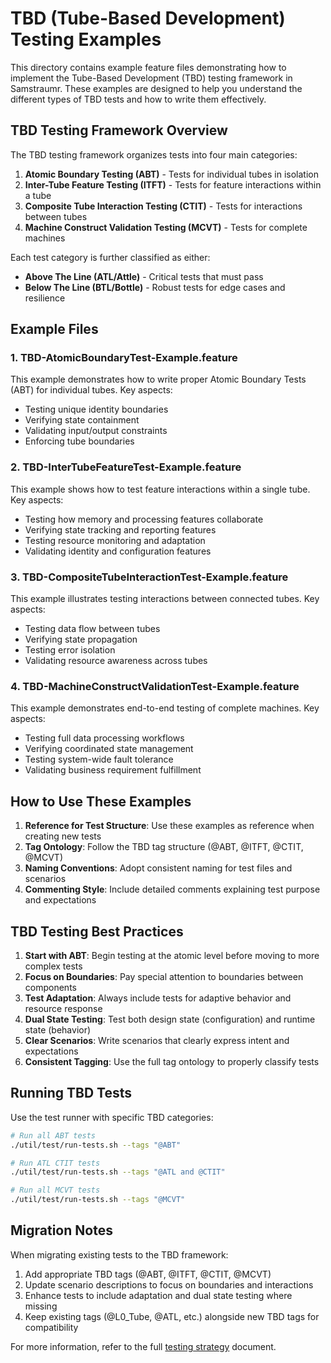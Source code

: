 <!-- 
Copyright (c) 2025 [Eric C. Mumford (@heymumford)](https://github.com/heymumford), Gemini Deep Research, Claude 3.7.
-->

# TBD (Tube-Based Development) Testing Examples

This directory contains example feature files demonstrating how to implement the Tube-Based Development (TBD) testing framework in Samstraumr. These examples are designed to help you understand the different types of TBD tests and how to write them effectively.

## TBD Testing Framework Overview

The TBD testing framework organizes tests into four main categories:

1. **Atomic Boundary Testing (ABT)** - Tests for individual tubes in isolation
2. **Inter-Tube Feature Testing (ITFT)** - Tests for feature interactions within a tube
3. **Composite Tube Interaction Testing (CTIT)** - Tests for interactions between tubes
4. **Machine Construct Validation Testing (MCVT)** - Tests for complete machines

Each test category is further classified as either:
- **Above The Line (ATL/Attle)** - Critical tests that must pass
- **Below The Line (BTL/Bottle)** - Robust tests for edge cases and resilience

## Example Files

### 1. TBD-AtomicBoundaryTest-Example.feature

This example demonstrates how to write proper Atomic Boundary Tests (ABT) for individual tubes. Key aspects:
- Testing unique identity boundaries
- Verifying state containment
- Validating input/output constraints
- Enforcing tube boundaries

### 2. TBD-InterTubeFeatureTest-Example.feature

This example shows how to test feature interactions within a single tube. Key aspects:
- Testing how memory and processing features collaborate
- Verifying state tracking and reporting features
- Testing resource monitoring and adaptation
- Validating identity and configuration features

### 3. TBD-CompositeTubeInteractionTest-Example.feature

This example illustrates testing interactions between connected tubes. Key aspects:
- Testing data flow between tubes
- Verifying state propagation
- Testing error isolation
- Validating resource awareness across tubes

### 4. TBD-MachineConstructValidationTest-Example.feature

This example demonstrates end-to-end testing of complete machines. Key aspects:
- Testing full data processing workflows
- Verifying coordinated state management
- Testing system-wide fault tolerance
- Validating business requirement fulfillment

## How to Use These Examples

1. **Reference for Test Structure**: Use these examples as reference when creating new tests
2. **Tag Ontology**: Follow the TBD tag structure (@ABT, @ITFT, @CTIT, @MCVT)
3. **Naming Conventions**: Adopt consistent naming for test files and scenarios
4. **Commenting Style**: Include detailed comments explaining test purpose and expectations

## TBD Testing Best Practices

1. **Start with ABT**: Begin testing at the atomic level before moving to more complex tests
2. **Focus on Boundaries**: Pay special attention to boundaries between components
3. **Test Adaptation**: Always include tests for adaptive behavior and resource response
4. **Dual State Testing**: Test both design state (configuration) and runtime state (behavior)
5. **Clear Scenarios**: Write scenarios that clearly express intent and expectations
6. **Consistent Tagging**: Use the full tag ontology to properly classify tests

## Running TBD Tests

Use the test runner with specific TBD categories:

```bash
# Run all ABT tests
./util/test/run-tests.sh --tags "@ABT"

# Run ATL CTIT tests
./util/test/run-tests.sh --tags "@ATL and @CTIT"

# Run all MCVT tests
./util/test/run-tests.sh --tags "@MCVT"
```

## Migration Notes

When migrating existing tests to the TBD framework:

1. Add appropriate TBD tags (@ABT, @ITFT, @CTIT, @MCVT)
2. Update scenario descriptions to focus on boundaries and interactions
3. Enhance tests to include adaptation and dual state testing where missing
4. Keep existing tags (@L0_Tube, @ATL, etc.) alongside new TBD tags for compatibility

For more information, refer to the full [testing strategy](/docs/testing/testing-strategy.md) document.
